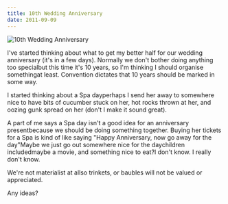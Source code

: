 ```yaml
---
title: 10th Wedding Anniversary
date: 2011-09-09
---
```


![10th Wedding Anniversary](https://source.unsplash.com/Pll7AP6NFpY/1600x900)

I've started thinking about what to get my better half for our wedding anniversary (it's in a few days). Normally we don't bother doing anything too specialbut this time it's 10 years, so I'm thinking I should organise somethingat least. Convention dictates that 10 years should be marked in some way.

I started thinking about a Spa dayperhaps I send her away to somewhere nice to have bits of cucumber stuck on her, hot rocks thrown at her, and oozing gunk spread on her (don't I make it sound great).

A part of me says a Spa day isn't a good idea for an anniversary presentbecause we should be doing something together. Buying her tickets for a Spa is kind of like saying "Happy Anniversary, now go away for the day"Maybe we just go out somewhere nice for the daychildren includedmaybe a movie, and something nice to eat?I don't know. I really don't know.

We're not materialist at allso trinkets, or baubles will not be valued or appreciated.

Any ideas?
